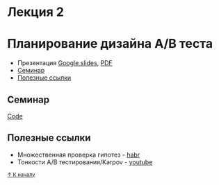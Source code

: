 # Лекция 2
# Планирование дизайна А/В теста

- Презентация [Google slides](https://docs.google.com/presentation/d/1F99gf2fnK0oFkyrdMBOJnNjPdszYMMevbtiiHIlwiwo/edit#slide=id.p), [PDF](ITMO,%20AB_Lecture%202.pdf)
- [Семинар](#семинар)
- [Полезные ссылки](#полезные-ссылки)

## Семинар

[Code](ITMO_AB_seminar_2_design.ipynb)

## Полезные ссылки

- Множественная проверка гипотез - [habr](https://habr.com/ru/articles/772940/)
- Тонкости А/В тестирования/Karpov - [youtube](https://youtu.be/jnFVmtaeSA0)


<sub>[↑ К началу](#лекция-2)</sub>
